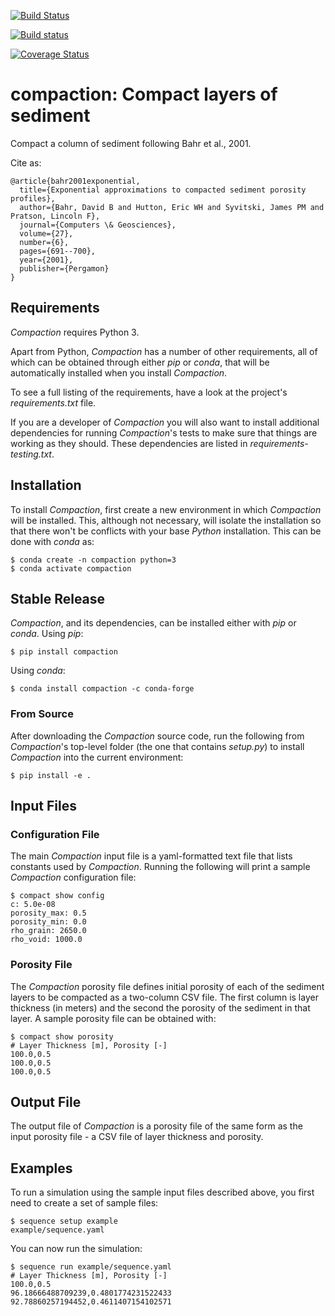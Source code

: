 [![Build
Status](https://travis-ci.org/mcflugen/compaction.svg?branch=master)](https://travis-ci.org/mcflugen/compaction)

[![Build status](https://ci.appveyor.com/api/projects/status/yle29j1hl6a8yu8p?svg=true)](https://ci.appveyor.com/project/mcflugen/compaction)

[![Coverage
Status](https://coveralls.io/repos/github/mcflugen/compaction/badge.svg?branch=mcflugen%2Fadd-unit-tests)](https://coveralls.io/github/mcflugen/compaction?branch=master)

# compaction: Compact layers of sediment

Compact a column of sediment following Bahr et al., 2001.

Cite as:

    @article{bahr2001exponential,
      title={Exponential approximations to compacted sediment porosity profiles},
      author={Bahr, David B and Hutton, Eric WH and Syvitski, James PM and Pratson, Lincoln F},
      journal={Computers \& Geosciences},
      volume={27},
      number={6},
      pages={691--700},
      year={2001},
      publisher={Pergamon}
    }

## Requirements

*Compaction* requires Python 3.

Apart from Python, *Compaction* has a number of other requirements, all of which
can be obtained through either *pip* or *conda*, that will be automatically
installed when you install *Compaction*.

To see a full listing of the requirements, have a look at the project's
*requirements.txt* file.

If you are a developer of *Compaction* you will also want to install
additional dependencies for running *Compaction*'s tests to make sure
that things are working as they should. These dependencies are listed
in *requirements-testing.txt*.

## Installation

To install *Compaction*, first create a new environment in
which *Compaction* will be installed. This, although not necessary, will
isolate the installation so that there won't be conflicts with your
base *Python* installation. This can be done with *conda* as:

    $ conda create -n compaction python=3
    $ conda activate compaction

## Stable Release

*Compaction*, and its dependencies, can be installed either with *pip*
or *conda*. Using *pip*:

    $ pip install compaction

Using *conda*:

    $ conda install compaction -c conda-forge

### From Source

After downloading the *Compaction* source code, run the following from
*Compaction*'s top-level folder (the one that contains *setup.py*) to
install *Compaction* into the current environment:

    $ pip install -e .

## Input Files

### Configuration File

The main *Compaction* input file is a yaml-formatted text file that lists
constants used by *Compaction*. Running the following will print a sample
*Compaction* configuration file:

    $ compact show config
    c: 5.0e-08
    porosity_max: 0.5
    porosity_min: 0.0
    rho_grain: 2650.0
    rho_void: 1000.0

### Porosity File

The *Compaction* porosity file defines initial porosity of each of the
sediment layers to be compacted as a two-column CSV file. The first
column is layer thickness (in meters) and the second the porosity of
the sediment in that layer. A sample porosity file can be obtained with:

    $ compact show porosity
    # Layer Thickness [m], Porosity [-]
    100.0,0.5
    100.0,0.5
    100.0,0.5

## Output File

The output file of *Compaction* is a porosity file of the same form as
the input porosity file - a CSV file of layer thickness and porosity.

## Examples

To run a simulation using the sample input files described above, you first
need to create a set of sample files:

    $ sequence setup example
    example/sequence.yaml

You can now run the simulation:

    $ sequence run example/sequence.yaml
    # Layer Thickness [m], Porosity [-]
    100.0,0.5
    96.18666488709239,0.4801774231522433
    92.78860257194452,0.4611407154102571
